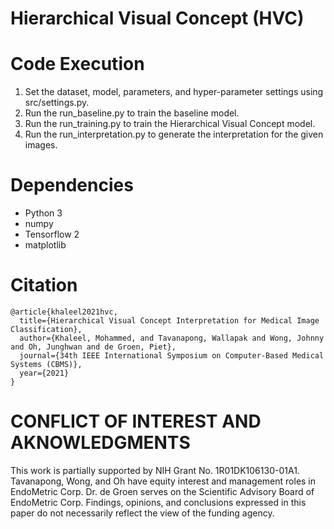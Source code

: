 # Hierarchical Visual Concept (HVC)

# Code Execution
1. Set the dataset, model, parameters, and hyper-parameter settings using src/settings.py.
2. Run the run_baseline.py to train the baseline model.
3. Run the run_training.py to train the Hierarchical Visual Concept model.
4. Run the run_interpretation.py to generate the interpretation for the given images.


# Dependencies
- Python 3
- numpy
- Tensorflow 2
- matplotlib


# Citation

```
@article{khaleel2021hvc,
  title={Hierarchical Visual Concept Interpretation for Medical Image Classification},
  author={Khaleel, Mohammed, and Tavanapong, Wallapak and Wong, Johnny and Oh, Junghwan and de Groen, Piet},
  journal={34th IEEE International Symposium on Computer-Based Medical Systems (CBMS)},
  year={2021}
}
```

# CONFLICT OF INTEREST AND AKNOWLEDGMENTS
This work is partially supported by NIH Grant No. 1R01DK106130-01A1. Tavanapong, Wong, and Oh have equity interest and management roles in EndoMetric Corp. Dr. de Groen serves on the Scientific Advisory Board of EndoMetric Corp. Findings, opinions, and conclusions expressed in this paper do not necessarily reflect the view of the funding agency.
